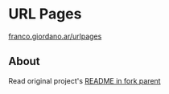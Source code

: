 # URL Pages

[franco.giordano.ar/urlpages](http://franco.giordano.ar/urlpages)

## About

Read original project's [README in fork parent](https://github.com/jstrieb/urlpages)